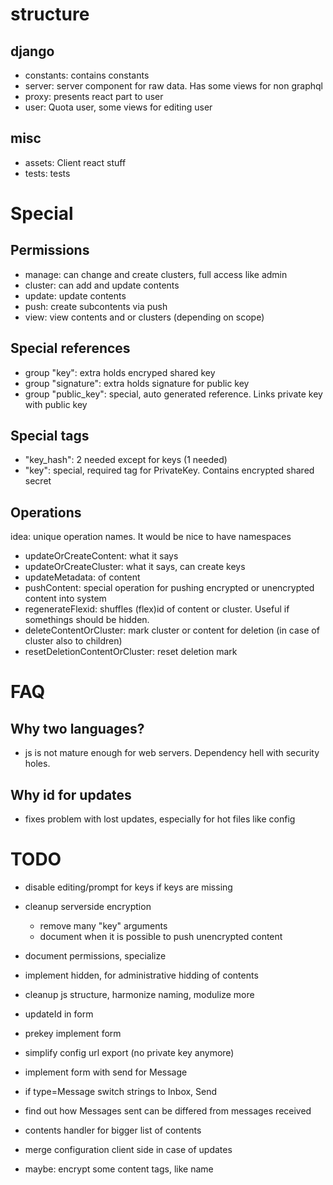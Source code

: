 


# structure
## django

* constants: contains constants
* server: server component for raw data. Has some views for non graphql
* proxy: presents react part to user
* user: Quota user, some views for editing user

## misc
* assets: Client react stuff
* tests: tests

# Special

## Permissions
* manage: can change and create clusters, full access like admin
* cluster: can add and update contents
* update: update contents
* push: create subcontents via push
* view: view contents and or clusters (depending on scope)

## Special references
* group "key": extra holds encryped shared key
* group "signature": extra holds signature for public key
* group "public_key": special, auto generated reference. Links private key with public key

## Special tags
* "key_hash": 2 needed except for keys (1 needed)
* "key": special, required tag for PrivateKey. Contains encrypted shared secret

## Operations
idea: unique operation names. It would be nice to have namespaces
* updateOrCreateContent: what it says
* updateOrCreateCluster: what it says, can create keys
* updateMetadata: of content
* pushContent: special operation for pushing encrypted or unencrypted content into system
* regenerateFlexid: shuffles (flex)id of content or cluster. Useful if somethings should be hidden.
* deleteContentOrCluster: mark cluster or content for deletion (in case of cluster also to children)
* resetDeletionContentOrCluster: reset deletion mark


# FAQ

## Why two languages?

- js is not mature enough for web servers. Dependency hell with security holes.

## Why id for updates
- fixes problem with lost updates, especially for hot files like config

# TODO
* disable editing/prompt for keys if keys are missing
* cleanup serverside encryption
  * remove many "key" arguments
  * document when it is possible to push unencrypted content
* document permissions, specialize
* implement hidden, for administrative hidding of contents
* cleanup js structure, harmonize naming, modulize more
* updateId in form
* prekey implement form
* simplify config url export (no private key anymore)
* implement form with send for Message
* if type=Message switch strings to Inbox, Send
* find out how Messages sent can be differed from messages received
* contents handler for bigger list of contents

* merge configuration client side in case of updates
* maybe: encrypt some content tags, like name
